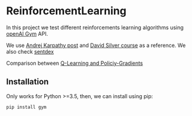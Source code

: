 # ReinforcementLearning

In this project we test different reinforcements learning algorithms using [openAI Gym](https://gym.openai.com/docs/) API. 

We use [Andrej Karpathy post](http://karpathy.github.io/2016/05/31/rl/) and [David Silver course](http://www0.cs.ucl.ac.uk/staff/d.silver/web/Teaching.html) as a reference. We also check [sentdex](https://pythonprogramming.net/openai-cartpole-neural-network-example-machine-learning-tutorial/)

Comparison between [Q-Learning and Policiy-Gradients](https://flyyufelix.github.io/2017/10/12/dqn-vs-pg.html)



## Installation

Only works for Python >=3.5, then, we can install using pip:

`pip install gym`


